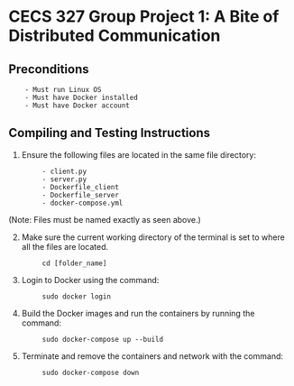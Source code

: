 
# CECS 327 Group Project 1: A Bite of Distributed Communication

## Preconditions
        - Must run Linux OS
        - Must have Docker installed
        - Must have Docker account

## Compiling and Testing Instructions
    
1. Ensure the following files are located in the same file directory: 
    
            - client.py
            - server.py
            - Dockerfile_client
            - Dockerfile_server
            - docker-compose.yml

(Note: Files must be named exactly as seen above.)

2. Make sure the current working directory of the terminal is set to where all the files are located.

            cd [folder_name]

3. Login to Docker using the command:

            sudo docker login 

4. Build the Docker images and run the containers by running the command:

            sudo docker-compose up --build

5. Terminate and remove the containers and network with the command: 

            sudo docker-compose down
    

